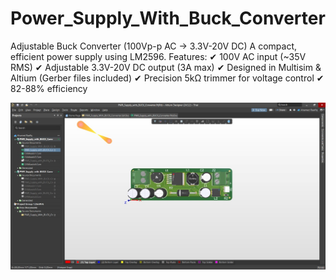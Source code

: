 # Power_Supply_With_Buck_Converter
Adjustable Buck Converter (100Vp-p  AC → 3.3V-20V DC)  A compact, efficient power supply using LM2596. Features: ✔ 100V AC input (~35V RMS) ✔ Adjustable 3.3V-20V DC output (3A max) ✔ Designed in Multisim &amp; Altium (Gerber files included) ✔ Precision 5kΩ trimmer for voltage control ✔ 82-88% efficiency  

![image alt](https://github.com/OpenCircuitt/Power_Supply_With_Buck_Converter/blob/1982d003acd32792730dfc0bce0d403cf1fa06cd/Images/Altim%20PCB%203D%20Image.jpg)



